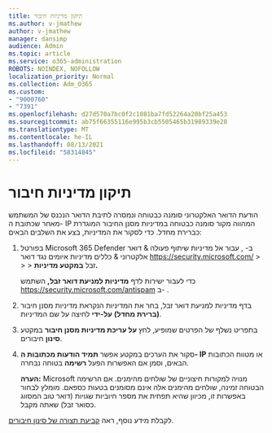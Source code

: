 ```yaml
---
title: תיקון מדיניות חיבור
ms.author: v-jmathew
author: v-jmathew
manager: dansimp
audience: Admin
ms.topic: article
ms.service: o365-administration
ROBOTS: NOINDEX, NOFOLLOW
localization_priority: Normal
ms.collection: Adm_O365
ms.custom:
- "9000760"
- "7391"
ms.openlocfilehash: d27d570a7bc0f2c1081ba7fd52264a20bf25a453
ms.sourcegitcommit: ab75f66355116e995b3cb5505465b31989339e28
ms.translationtype: MT
ms.contentlocale: he-IL
ms.lasthandoff: 08/13/2021
ms.locfileid: "58314845"
---
```

# <a name="fix-connection-policy"></a>תיקון מדיניות חיבור

הודעת הדואר האלקטרוני סומנה כבטוחה ונמסרה לתיבת הדואר הנכנס של המשתמש מאחר שכתובת ה- IP המהווה מקור סומנה כבטוחה במדיניות מסנן החיבור המוגדרת כברירת מחדל. כדי לסקור את המדיניות, בצע את השלבים הבאים:

1. בפורטל Microsoft 365 Defender ב- , עבור אל מדיניות שיתוף פעולה & דואר אלקטרוני & כללים מדיניות איומים נגד דואר <https://security.microsoft.com/>  \>  \>  \>  זבל **במקטע מדיניות.**

   כדי לעבור ישירות לדף **מדיניות למניעת דואר זבל,** השתמש <https://security.microsoft.com/antispam> ב- .

2. בדף מדיניות למניעת דואר זבל, בחר את המדיניות הנקראת מדיניות מסנן חיבור **(ברירת מחדל)** **על-ידי** לחיצה על שם המדיניות.

3. בתפריט נשלף של הפרטים שמופיע, לחץ **על עריכת מדיניות מסנן חיבור** במקטע **סינון** חיבורים.

4. סקור את הערכים במקטע אפשר **תמיד הודעות מכתובות ה- IP** או מטווח הכתובות הבאים, וסמן אם האפשרות הפעל **רשימה** בטוחה נבחרה.

   **הערה:** Microsoft מנויה למקורות חיצוניים של שולחים מהימנים. אם הרשימה הבטוחה זמינה, שולחים מהימנים אלה אינם מסומנים בטעות כספאם. מומלץ לבחור באפשרות זו, מכיוון שהיא תפחית את מספר חיוביות שגויות (דואר טוב המסווג כסואר זבל) שאתה מקבל.

לקבלת מידע נוסף, ראה [קביעת תצורה של סינון חיבורים](https://docs.microsoft.com/microsoft-365/security/office-365-security/configure-the-connection-filter-policy).
